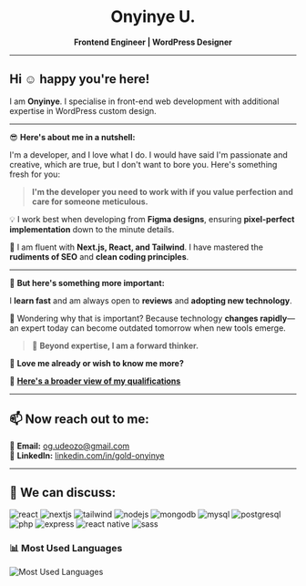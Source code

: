 <!-- Header with a sleek intro and profile badge -->
<div align="center">

# Onyinye U. 
**Frontend Engineer | WordPress Designer**  
</div>  

---

## Hi ☺️ happy you're here!  

I am **Onyinye**. I specialise in front-end web development with additional expertise in WordPress custom design.  

---

😎 **Here's about me in a nutshell:**  

I'm a developer, and I love what I do. I would have said I'm passionate and creative, which are true, but I don't want to bore you. Here's something fresh for you:  

> **I'm the developer you need to work with if you value perfection and care for someone meticulous.**  

💡 I work best when developing from **Figma designs**, ensuring **pixel-perfect implementation** down to the minute details.  

🚀 I am fluent with **Next.js, React, and Tailwind**. I have mastered the **rudiments of SEO** and **clean coding principles**.  

---

💯 **But here's something more important:**  

I **learn fast** and am always open to **reviews** and **adopting new technology**.  

🤨 Wondering why that is important? Because technology **changes rapidly**—an expert today can become outdated tomorrow when new tools emerge.  

> 📌 **Beyond expertise, I am a forward thinker.**

🤩 **Love me already or wish to know me more?**  

📄 **[Here's a broader view of my qualifications](https://drive.google.com/file/d/1NXrFxd7k0GxFpnHfHdBcF2altt_i6ilz/view?usp=drivesdk)**  

---

## 📫 Now reach out to me:  

📧 **Email:** [og.udeozo@gmail.com](mailto:og.udeozo@gmail.com)  
🔗 **LinkedIn:** [linkedin.com/in/gold-onyinye](https://www.linkedin.com/in/gold-onyinye)  

---

## 💬 We can discuss:  
<p>
  <img src="https://img.shields.io/badge/React-20232A?style=for-the-badge&logo=react&logoColor=61DAFB" alt="react"/>
  <img src="https://img.shields.io/badge/next.js-000000?style=for-the-badge&logo=nextdotjs&logoColor=white" alt="nextjs"/>
  <img src="https://img.shields.io/badge/Tailwind_CSS-38B2AC?style=for-the-badge&logo=tailwind-css&logoColor=white" alt="tailwind"/>
  <img src="https://img.shields.io/badge/Node.js-43853D?style=for-the-badge&logo=node.js&logoColor=white" alt="nodejs"/>
  <img src="https://img.shields.io/badge/MongoDB-4EA94B?style=for-the-badge&logo=mongodb&logoColor=white" alt="mongodb"/>
  <img src="https://img.shields.io/badge/MySQL-005C84?style=for-the-badge&logo=mysql&logoColor=white" alt="mysql"/>
  <img src="https://img.shields.io/badge/PostgreSQL-316192?style=for-the-badge&logo=postgresql&logoColor=white" alt="postgresql"/>
  <img src="https://img.shields.io/badge/PHP-777BB4?style=for-the-badge&logo=php&logoColor=white" alt="php"/>
  <img src="https://img.shields.io/badge/Express.js-404D59?style=for-the-badge" alt="express"/>
  <img src="https://img.shields.io/badge/React_Native-20232A?style=for-the-badge&logo=react&logoColor=61DAFB" alt="react native"/>
  <img src="https://img.shields.io/badge/Sass-CC6699?style=for-the-badge&logo=sass&logoColor=white" alt="sass"/>
</p>

### 📊 Most Used Languages

<img src="https://github-readme-stats.vercel.app/api/top-langs/?username=GoldieCodes&layout=compact&theme=dark" alt="Most Used Languages" />

